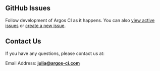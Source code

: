 ## GitHub Issues

Follow development of Argos CI as it happens.
You can also [view active issues](https://github.com/argos-ci/argos/issues) or [create a new issue](https://github.com/argos-ci/argos/issues/new).

## Contact Us

If you have any questions, please contact us at:

Email Address: **[julia@argos-ci.com](mailto:julia@argos-ci.com)**
